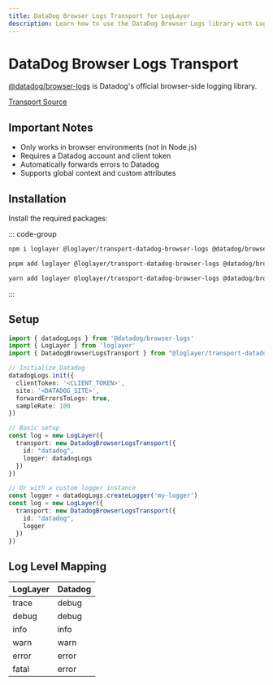```yaml
---
title: DataDog Browser Logs Transport for LogLayer
description: Learn how to use the DataDog Browser Logs library with LogLayer
---
```


# DataDog Browser Logs Transport

[@datadog/browser-logs](https://docs.datadoghq.com/logs/log_collection/javascript/) is Datadog's official browser-side logging library.

[Transport Source](https://github.com/loglayer/loglayer/tree/master/packages/transports/datadog-browser-logs)

## Important Notes

- Only works in browser environments (not in Node.js)
- Requires a Datadog account and client token
- Automatically forwards errors to Datadog
- Supports global context and custom attributes

## Installation

Install the required packages:

::: code-group

```sh [npm]
npm i loglayer @loglayer/transport-datadog-browser-logs @datadog/browser-logs
```

```sh [pnpm]
pnpm add loglayer @loglayer/transport-datadog-browser-logs @datadog/browser-logs
```

```sh [yarn]
yarn add loglayer @loglayer/transport-datadog-browser-logs @datadog/browser-logs
```

:::

## Setup

```typescript
import { datadogLogs } from '@datadog/browser-logs'
import { LogLayer } from 'loglayer'
import { DatadogBrowserLogsTransport } from "@loglayer/transport-datadog-browser-logs"

// Initialize Datadog
datadogLogs.init({
  clientToken: '<CLIENT_TOKEN>',
  site: '<DATADOG_SITE>',
  forwardErrorsToLogs: true,
  sampleRate: 100
})

// Basic setup
const log = new LogLayer({
  transport: new DatadogBrowserLogsTransport({
    id: "datadog",
    logger: datadogLogs
  })
})

// Or with a custom logger instance
const logger = datadogLogs.createLogger('my-logger')
const log = new LogLayer({
  transport: new DatadogBrowserLogsTransport({
    id: "datadog",
    logger
  })
})
```

## Log Level Mapping

| LogLayer | Datadog |
|----------|---------|
| trace    | debug   |
| debug    | debug   |
| info     | info    |
| warn     | warn    |
| error    | error   |
| fatal    | error   |
